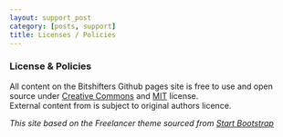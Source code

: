 ```yaml
---
layout: support_post
category: [posts, support]
title: Licenses / Policies
---
```



### License & Policies

All content on the Bitshifters Github pages site is free to use and open source under <a target="_blank" href="https://creativecommons.org/">Creative Commons</a> and <a target="_blank" href="https://creativecommons.org/">MIT</a> license.
<br>External content from is subject to original authors licence.

_This site based on the Freelancer theme sourced from <a target="_blank" href="http://startbootstrap.com/template-overviews/freelancer/">Start Bootstrap</a>_

